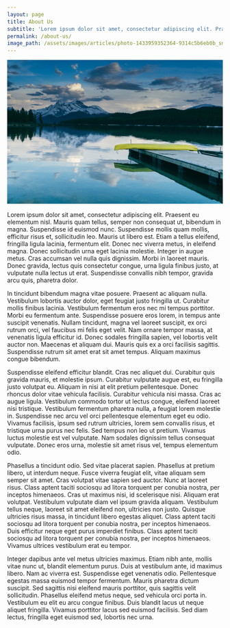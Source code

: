 ```yaml
---
layout: page
title: About Us
subtitle: 'Lorem ipsum dolor sit amet, consectetur adipiscing elit. Praesent eu elementum nisl. Mauris quam tellus, semper non consequat ut, bibendum in magna. Suspendisse id euismod nunc. Suspendisse mollis quam mollis, efficitur risus et, sollicitudin leo.'
permalink: /about-us/
image_path: /assets/images/articles/photo-1433959352364-9314c5b6eb0b_sm.jpg
---
```


![](/uploads/versions/photo-1433959352364-9314c5b6eb0b_sm---x----900-600x---.jpg)

Lorem ipsum dolor sit amet, consectetur adipiscing elit. Praesent eu elementum nisl. Mauris quam tellus, semper non consequat ut, bibendum in magna. Suspendisse id euismod nunc. Suspendisse mollis quam mollis, efficitur risus et, sollicitudin leo. Mauris ut libero est. Etiam a tellus eleifend, fringilla ligula lacinia, fermentum elit. Donec nec viverra metus, in eleifend magna. Donec sollicitudin urna eget lacinia molestie. Integer in augue metus. Cras accumsan vel nulla quis dignissim. Morbi in laoreet mauris. Donec gravida, lectus quis consectetur congue, urna ligula finibus justo, at vulputate nulla lectus ut erat. Suspendisse convallis nibh tempor, gravida arcu quis, pharetra dolor.

In tincidunt bibendum magna vitae posuere. Praesent ac aliquam nulla. Vestibulum lobortis auctor dolor, eget feugiat justo fringilla ut. Curabitur mollis finibus lacinia. Vestibulum fermentum eros nec mi tempus porttitor. Morbi eu fermentum ante. Suspendisse posuere eros lorem, in tempus ante suscipit venenatis. Nullam tincidunt, magna vel laoreet suscipit, ex orci rutrum orci, vel faucibus mi felis eget velit. Nam ornare tempor massa, at venenatis ligula efficitur id. Donec sodales fringilla sapien, vel lobortis velit auctor non. Maecenas et aliquam dui. Mauris quis ex a orci facilisis sagittis. Suspendisse rutrum sit amet erat sit amet tempus. Aliquam maximus congue bibendum.

Suspendisse eleifend efficitur blandit. Cras nec aliquet dui. Curabitur quis gravida mauris, et molestie ipsum. Curabitur vulputate augue est, eu fringilla justo volutpat eu. Aliquam in nisi at elit pretium pellentesque. Donec rhoncus dolor vitae vehicula facilisis. Curabitur vehicula nisi massa. Cras ac augue ligula. Vestibulum commodo tortor ut lectus congue, eleifend laoreet nisi tristique. Vestibulum fermentum pharetra nulla, a feugiat lorem molestie in. Suspendisse nec arcu vel orci pellentesque elementum eget eu odio. Vivamus facilisis, ipsum sed rutrum ultricies, lorem sem convallis risus, et tristique urna purus nec felis. Sed tempus non leo ut pretium. Vivamus luctus molestie est vel vulputate. Nam sodales dignissim tellus consequat vulputate. Donec eros urna, molestie sit amet risus vel, tempus elementum odio.

Phasellus a tincidunt odio. Sed vitae placerat sapien. Phasellus at pretium libero, ut interdum neque. Fusce viverra feugiat elit, vitae aliquam sem semper sit amet. Cras volutpat vitae sapien sed auctor. Nunc at laoreet risus. Class aptent taciti sociosqu ad litora torquent per conubia nostra, per inceptos himenaeos. Cras ut maximus nisi, id scelerisque nisi. Aliquam erat volutpat. Vestibulum vulputate diam vel ipsum gravida aliquam. Vestibulum tellus neque, laoreet sit amet eleifend non, ultricies non justo. Quisque ultricies risus massa, in tincidunt libero egestas aliquet. Class aptent taciti sociosqu ad litora torquent per conubia nostra, per inceptos himenaeos. Duis efficitur neque eget purus imperdiet finibus. Class aptent taciti sociosqu ad litora torquent per conubia nostra, per inceptos himenaeos. Vivamus ultrices vestibulum erat eu tempor.

Integer dapibus ante vel metus ultricies maximus. Etiam nibh ante, mollis vitae nunc ut, blandit elementum purus. Duis at vestibulum ante, id maximus libero. Nam ac viverra est. Suspendisse eget venenatis odio. Pellentesque egestas massa euismod tempor fermentum. Mauris pharetra dictum suscipit. Sed sagittis nisi eleifend mauris porttitor, quis sagittis velit sollicitudin. Phasellus eleifend metus neque, sed vehicula orci porta in. Vestibulum eu elit eu arcu congue finibus. Duis blandit lacus ut neque aliquet fringilla. Vivamus porttitor lacus sed euismod facilisis. Sed diam lectus, fringilla eget euismod sed, lobortis nec urna.
